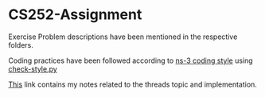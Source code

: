 # CS252-Assignment

Exercise Problem descriptions have been mentioned in the respective folders.

Coding practices have been followed according to <a href="https://www.nsnam.org/develop/contributing-code/coding-style/">ns-3 coding style</a> using <a href="https://code.nsnam.org/ns-3.26/file/af21cf79d193/utils/check-style.py">check-style.py</a>

<a href="https://docs.google.com/document/d/1sjiPWxjO6kNHuu8abBb3OAKYutqJIRi0ams3mujcOrU/edit?usp=sharing">This</a> link contains my notes related to the threads topic and implementation.
